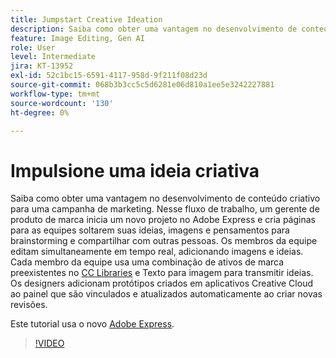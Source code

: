 ```yaml
---
title: Jumpstart Creative Ideation
description: Saiba como obter uma vantagem no desenvolvimento de conteúdo criativo para uma campanha de marketing
feature: Image Editing, Gen AI
role: User
level: Intermediate
jira: KT-13952
exl-id: 52c1bc15-6591-4117-958d-9f211f08d23d
source-git-commit: 068b3b3cc5c5d6281e06d810a1ee5e3242227881
workflow-type: tm+mt
source-wordcount: '130'
ht-degree: 0%

---
```


# Impulsione uma ideia criativa

Saiba como obter uma vantagem no desenvolvimento de conteúdo criativo para uma campanha de marketing. Nesse fluxo de trabalho, um gerente de produto de marca inicia um novo projeto no Adobe Express e cria páginas para as equipes soltarem suas ideias, imagens e pensamentos para brainstorming e compartilhar com outras pessoas. Os membros da equipe editam simultaneamente em tempo real, adicionando imagens e ideias. Cada membro da equipe usa uma combinação de ativos de marca preexistentes no [CC Libraries](cc-libraries.md) e Texto para imagem para transmitir ideias. Os designers adicionam protótipos criados em aplicativos Creative Cloud ao painel que são vinculados e atualizados automaticamente ao criar novas revisões.

Este tutorial usa o novo [Adobe Express](https://www.adobe.com/express/).

>[!VIDEO](https://video.tv.adobe.com/v/3424296?quality=12&learn=on&hidetitle=true)

